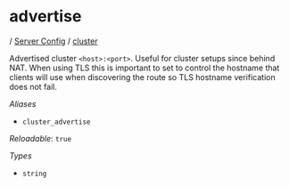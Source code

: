 # advertise

/ [Server Config](/ref/config/index.md) / [cluster](/ref/config/cluster/index.md) 

Advertised cluster `<host>:<port>`. Useful for cluster setups since
behind NAT. When using TLS this is important to set to control the
hostname that clients will use when discovering the route so TLS
hostname verification does not fail.

*Aliases*

- `cluster_advertise`


*Reloadable*: `true`

*Types*

- `string`


